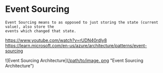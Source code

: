 # Event Sourcing 
    
    Event Sourcing means to as opposed to just storing the state (current value), also store the 
    events which changed that state. 

https://www.youtube.com/watch?v=rUDN40rdly8
https://learn.microsoft.com/en-us/azure/architecture/patterns/event-sourcing

 ![Event Sourcing Architecture]([/path/to/image. png](https://learn.microsoft.com/en-us/azure/architecture/patterns/_images/event-sourcing-overview.png) "Event Sourcing Architecture") 